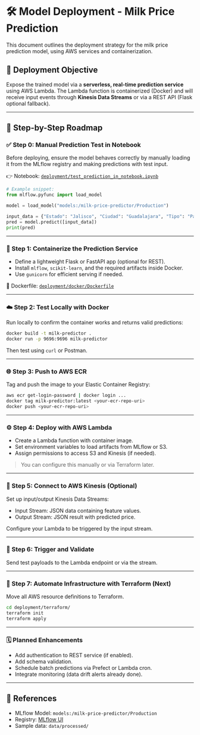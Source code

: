 # 🛠️ Model Deployment - Milk Price Prediction

This document outlines the deployment strategy for the milk price prediction model, using AWS services and containerization.

## 🎯 Deployment Objective

Expose the trained model via a **serverless, real-time prediction service** using AWS Lambda. The Lambda function is containerized (Docker) and will receive input events through **Kinesis Data Streams** or via a REST API (Flask optional fallback).

---

## 📍 Step-by-Step Roadmap

### ✅ Step 0: Manual Prediction Test in Notebook

Before deploying, ensure the model behaves correctly by manually loading it from the MLflow registry and making predictions with test input.

👉 Notebook: [`deployment/test_prediction_in_notebook.ipynb`](./test_prediction_in_notebook.ipynb)

```python
# Example snippet:
from mlflow.pyfunc import load_model

model = load_model("models:/milk-price-predictor/Production")

input_data = {"Estado": "Jalisco", "Ciudad": "Guadalajara", "Tipo": "Pasteurizada", "Canal": "Autoservicio"}
pred = model.predict([input_data])
print(pred)
```

---

### 🐳 Step 1: Containerize the Prediction Service

* Define a lightweight Flask or FastAPI app (optional for REST).
* Install `mlflow`, `scikit-learn`, and the required artifacts inside Docker.
* Use `gunicorn` for efficient serving if needed.

🔧 Dockerfile: [`deployment/docker/Dockerfile`](./docker/Dockerfile)

---

### ☁️ Step 2: Test Locally with Docker

Run locally to confirm the container works and returns valid predictions:

```bash
docker build -t milk-predictor .
docker run -p 9696:9696 milk-predictor
```

Then test using `curl` or Postman.

---

### 🌐 Step 3: Push to AWS ECR

Tag and push the image to your Elastic Container Registry:

```bash
aws ecr get-login-password | docker login ...
docker tag milk-predictor:latest <your-ecr-repo-uri>
docker push <your-ecr-repo-uri>
```

---

### ⚙️ Step 4: Deploy with AWS Lambda

* Create a Lambda function with container image.
* Set environment variables to load artifacts from MLflow or S3.
* Assign permissions to access S3 and Kinesis (if needed).

> You can configure this manually or via Terraform later.

---

### 🔁 Step 5: Connect to AWS Kinesis (Optional)

Set up input/output Kinesis Data Streams:

* Input Stream: JSON data containing feature values.
* Output Stream: JSON result with predicted price.

Configure your Lambda to be triggered by the input stream.

---

### 🧪 Step 6: Trigger and Validate

Send test payloads to the Lambda endpoint or via the stream.

---

### 🧱 Step 7: Automate Infrastructure with Terraform (Next)

Move all AWS resource definitions to Terraform.

```bash
cd deployment/terraform/
terraform init
terraform apply
```

---

### 🗓️ Planned Enhancements

* Add authentication to REST service (if enabled).
* Add schema validation.
* Schedule batch predictions via Prefect or Lambda cron.
* Integrate monitoring (data drift alerts already done).

---

## 📎 References

* MLflow Model: `models:/milk-price-predictor/Production`
* Registry: [MLflow UI](http://localhost:5000/#/models)
* Sample data: `data/processed/`
